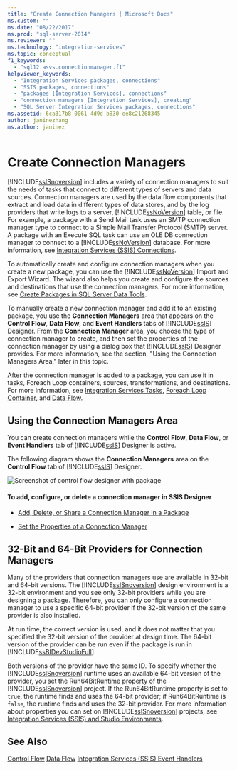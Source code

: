 ```yaml
---
title: "Create Connection Managers | Microsoft Docs"
ms.custom: ""
ms.date: "08/22/2017"
ms.prod: "sql-server-2014"
ms.reviewer: ""
ms.technology: "integration-services"
ms.topic: conceptual
f1_keywords: 
  - "sql12.asvs.connectionmanager.f1"
helpviewer_keywords: 
  - "Integration Services packages, connections"
  - "SSIS packages, connections"
  - "packages [Integration Services], connections"
  - "connection managers [Integration Services], creating"
  - "SQL Server Integration Services packages, connections"
ms.assetid: 6ca317b8-0061-4d9d-b830-ee8c21268345
author: janinezhang
ms.author: janinez
---
```

# Create Connection Managers
  [!INCLUDE[ssISnoversion](../includes/ssisnoversion-md.md)] includes a variety of connection managers to suit the needs of tasks that connect to different types of servers and data sources. Connection managers are used by the data flow components that extract and load data in different types of data stores, and by the log providers that write logs to a server, [!INCLUDE[ssNoVersion](../includes/ssnoversion-md.md)] table, or file. For example, a package with a Send Mail task uses an SMTP connection manager type to connect to a Simple Mail Transfer Protocol (SMTP) server. A package with an Execute SQL task can use an OLE DB connection manager to connect to a [!INCLUDE[ssNoVersion](../includes/ssnoversion-md.md)] database. For more information, see [Integration Services &#40;SSIS&#41; Connections](connection-manager/integration-services-ssis-connections.md).

 To automatically create and configure connection managers when you create a new package, you can use the [!INCLUDE[ssNoVersion](../includes/ssnoversion-md.md)] Import and Export Wizard. The wizard also helps you create and configure the sources and destinations that use the connection managers. For more information, see [Create Packages in SQL Server Data Tools](create-packages-in-sql-server-data-tools.md).

 To manually create a new connection manager and add it to an existing package, you use the **Connection Managers** area that appears on the **Control Flow**, **Data Flow**, and **Event Handlers** tabs of [!INCLUDE[ssIS](../includes/ssis-md.md)] Designer. From the **Connection Manager** area, you choose the type of connection manager to create, and then set the properties of the connection manager by using a dialog box that [!INCLUDE[ssIS](../includes/ssis-md.md)] Designer provides. For more information, see the section, "Using the Connection Managers Area," later in this topic.

 After the connection manager is added to a package, you can use it in tasks, Foreach Loop containers, sources, transformations, and destinations. For more information, see [Integration Services Tasks](control-flow/integration-services-tasks.md), [Foreach Loop Container](control-flow/foreach-loop-container.md), and [Data Flow](data-flow/data-flow.md).

## Using the Connection Managers Area
 You can create connection managers while the **Control Flow**, **Data Flow**, or **Event Handlers** tab of [!INCLUDE[ssIS](../includes/ssis-md.md)] Designer is active.

 The following diagram shows the **Connection Managers** area on the **Control Flow** tab of [!INCLUDE[ssIS](../includes/ssis-md.md)] Designer.

 ![Screenshot of control flow designer with package](media/samplecontrolflow.gif "Screenshot of control flow designer with package")

#### To add, configure, or delete a connection manager in SSIS Designer

-   [Add, Delete, or Share a Connection Manager in a Package](../../2014/integration-services/add-delete-or-share-a-connection-manager-in-a-package.md)

-   [Set the Properties of a Connection Manager](../../2014/integration-services/set-the-properties-of-a-connection-manager.md)

## 32-Bit and 64-Bit Providers for Connection Managers
 Many of the providers that connection managers use are available in 32-bit and 64-bit versions. The [!INCLUDE[ssISnoversion](../includes/ssisnoversion-md.md)] design environment is a 32-bit environment and you see only 32-bit providers while you are designing a package. Therefore, you can only configure a connection manager to use a specific 64-bit provider if the 32-bit version of the same provider is also installed.

 At run time, the correct version is used, and it does not matter that you specified the 32-bit version of the provider at design time. The 64-bit version of the provider can be run even if the package is run in [!INCLUDE[ssBIDevStudioFull](../includes/ssbidevstudiofull-md.md)].

 Both versions of the provider have the same ID. To specify whether the [!INCLUDE[ssISnoversion](../includes/ssisnoversion-md.md)] runtime uses an available 64-bit version of the provider, you set the Run64BitRuntime property of the [!INCLUDE[ssISnoversion](../includes/ssisnoversion-md.md)] project. If the Run64BitRuntime property is set to `true`, the runtime finds and uses the 64-bit provider; if Run64BitRuntime is `false`, the runtime finds and uses the 32-bit provider. For more information about properties you can set on [!INCLUDE[ssISnoversion](../includes/ssisnoversion-md.md)] projects, see [Integration Services &#40;SSIS&#41; and Studio Environments](integration-services-ssis-development-and-management-tools.md).

## See Also
 [Control Flow](control-flow/control-flow.md) 
 [Data Flow](data-flow/data-flow.md) 
 [Integration Services &#40;SSIS&#41; Event Handlers](integration-services-ssis-event-handlers.md)



